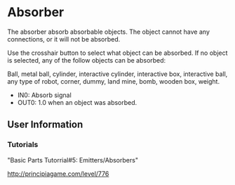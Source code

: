 # Absorber
The absorber absorb absorbable objects. The object cannot have any connections, or it will not be absorbed.

Use the crosshair button to select what object can be absorbed. If no object is selected, any of the follow objects can be absorbed:

Ball, metal ball, cylinder, interactive cylinder, interactive box, interactive ball, any type of robot, corner, dummy, land mine, bomb, wooden box, weight.

- IN0: Absorb signal
- OUT0: 1.0 when an object was absorbed.

## User Information

### Tutorials
"Basic Parts Tutorrial#5: Emitters/Absorbers"

http://principiagame.com/level/776